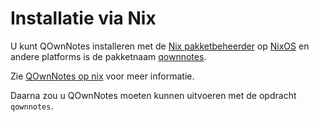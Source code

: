 # Installatie via Nix

U kunt QOwnNotes installeren met de [Nix pakketbeheerder](https://nixos.wiki/wiki/Nix_package_manager) op [NixOS](https://nixos.org/) en andere platforms is de pakketnaam [qownnotes](https://search.nixos.org/packages?channel=unstable&show=qownnotes).

Zie [QOwnNotes op nix](https://search.nixos.org/packages?channel=unstable&show=qownnotes) voor meer informatie.

Daarna zou u QOwnNotes moeten kunnen uitvoeren met de opdracht `qownnotes`.
